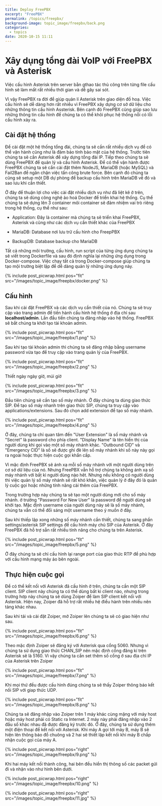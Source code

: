 ```yaml
---
title: Deploy FreePBX
excerpt: "FreePBX"
permalink: /topics/freepbx/
background-image: topic_image/freepbx/back.png
categories:
  - topics
date: 2020-10-15 11:11
---
```



# Xây dụng tổng đài VoIP với FreePBX và Asterisk

Việc cấu hình Asterisk trên server bằn gthao tác thủ công trên từng file cấu hình sẽ làm mất rất nhiều thời gian và dễ gây sai sót. 

Vì vậy FreePBX ra đời để giúp quản lí Asterisk trên giao diện đồ hoạ. Việc cấu hình sẽ dễ dàng hơn rất nhiều vì FreePBX xây dựng cơ sở dữ liệu cho những thông tin cấu hình Assterisk. Bên cạnh đó FreePBX cũng giúp sao lưu những thông tin cấu hình để chúng ta có thể khôi phục hệ thống nỗi có lỗi cấu hình xảy ra. 

## Cài đặt hệ thống

Để cài đặt một hệ thống tổng đài, chúng ta sẽ cần rất nhiều dịch vụ để có thể vận hành cũng như là đảm bảo tính bảo mật của hệ thống. Trước tiên chúng ta sẽ cần Asterísk để xây dựng tổng đài IP. Tiếp theo chúng ta sẽ dùng FreePBX để quản lý và cấu hình Asterisk. Để có thể vận hành được FreePBX chúng ta sẽ cần cài đặt thêm NodeJS, MariaDB (hoặc MySQL) và Fail2Ban để ngăn chặn việc tấn công brute force. Bên cạnh đó chúng ta cũng sẽ setup một DB dự phòng để backup cấu hình trên MariaDB về đó và sao lưu khi cần thiết.

Ở đây để thuận lợi cho việc cài đặt nhiều dịch vụ như đã liệt kê ở trên, chúng ta sẽ dùng công nghệ ảo hoá Docker để triển khai hệ thống. Cụ thể chúng ta sẽ dựng lên 3 container môi container sẽ đảm nhiệm vai trò riêng trong hệ thống, cụ thể như sau: 

- Application: Đây là container mà chúng ta sẽ triển khai FreePBX, Asterisk và cũng như các dịch vụ cần thiết khác của FreePBX

- MariaDB: Database nơi lưu trữ cấu hình cho FreepPBX

- BackupDB: Database backup cho MariaDB

Tất cả những môi trường, cấu hình, run script của từng ứng dụng chúng ta sẽ viết trong Dockerfile và sau đó định nghĩa lại những ứng dụng trong Docker-compose. Việc chạy tất cả trong Docker-compose giúp chúng ta tạo mội trường biệt lập để dễ dàng quản lý những ứng dụng này.


{% include post_picwrap.html pos="fit" src="/images/topic_image/freepbx/docker.png" %}

## Cấu hình

Sau khi cài đặt FreePBX và các dịch vụ cần thiết của nó. Chúng ta sẽ truy cập vào trang admin để tiến hành cấu hình hệ thống ở địa chỉ sau **localhost/admin**.
Lần đầu tiền chúng ta đăng nhập vào hệ thống. FreePBX sẽ bắt chúng ta khởi tạo tài khoản admin.

{% include post_picwrap.html pos="fit" src="/images/topic_image/freepbx/1.png" %}

Sau khi tạo tài khoản admin thì chúng ta sẽ đăng nhập bằng username password vừa tạo để truy cập vào trang quản lý của FreePBX.

{% include post_picwrap.html pos="fit" src="/images/topic_image/freepbx/2.png" %}

Thiết ngày ngày giờ, múi giờ

{% include post_picwrap.html pos="fit" src="/images/topic_image/freepbx/3.png" %}


Đầu tiên chúng sẽ cần tạo số máy nhánh. Ở đây chúng ta dùng giao thức SIP. Để tạo số máy nhanh trên giao thức SIP, chúng ta truy cập vào applications/extensions. Sau đó chọn add extension để tạo số máy nhánh. 


{% include post_picwrap.html pos="fit" src="/images/topic_image/freepbx/4.png" %}

Ở đây, chúng ta chỉ quan tâm đến "User Extension" là số máy nhánh và "Secret" là password cho phía client. "Display Name" là tên hiển thị của người dùng khi gọi vào một số máy nhánh khác. "Outbound CID" và "Emergency CID" là số sẽ được ghi đè lên số máy nhánh khi số này này gọi ra ngoài hoặc thực hiện cuộc gọi khẩn cấp.

Vì mặc định FreePBX sẽ ánh xạ mỗi số máy nhánh với một người dùng trên cơ sở dữ liệu của nó. Nhưng FreePBX vẫn hỗ trợ chúng ta không ánh xạ số máy nhánh với bất kì người dùng nào hêt. Nhưng nếu không có người dùng thì việc quản lý số máy nhánh sẽ rất khó khăn, việc quản lý ở đây đó là quản lý cuộc gọi hoặc những tính năng cài thêm của FreePBX. 

Trong trường hợp này chúng ta sẽ tạo một người dùng mới cho số máy nhánh. ở trường "Password For New User" là password để người dùng sẽ khởi tạo. Mặc định username của người dùng này sẽ là số máy nhánh, chúng ta vẫn có thể đổi sáng một username theo ý muốn ở đây. 

Sau khi thiếp lập xong những số máy nhánh cần thiết, chúng ta sang phần settings/asterisk SIP settings để cấu hình máy chủ SIP của Asterisk. Ở đây FreePBX đã hỗ trợ sẵn rất nhiều tính năng cho chúng ta trên Asterisk.  


{% include post_picwrap.html pos="fit" src="/images/topic_image/freepbx/5.png" %}

Ở đây chúng ta sẽ chỉ cấu hình lại range port của giao thức RTP để phù hợp với cấu hình mạng máy ảo bên ngoài. 

## Thực hiện cuộc gọi


Để có thể kết nối với Asterisk đã cấu hình ở trên, chúng ta cần một SIP client. SIP client này chúng ta có thể dùng bất kì client nào, nhưng trong trường hơp này chúng ta sẽ dùng Zoiper để làm SIP client kết nối với Asterisk. Hiện nay, Zoiper đã hỗ trợ rất nhiều hệ điều hành trên nhiều nên tảng khác nhau. 

Sau khi tải và cài đặt Zoiper, mở Zoiper lên chúng ta sẽ có giao hiện như sau.

{% include post_picwrap.html pos="fit" src="/images/topic_image/freepbx/6.png" %}

Theo mặc định Zoiper sẽ đăng ký với Asterisk qua cổng 5060. Nhưng vì chúng ta sử dụng giao thức CHAN_SIP nên mặc định cổng đăng kí trên Asterisk sẽ là 5160. Vì vậy chúng ta cần set thêm số cổng ở sau địa chỉ IP của Asterisk trên Zoiper


{% include post_picwrap.html pos="fit" src="/images/topic_image/freepbx/7.png" %}

Khi mọi thứ đều được cấu hình đúng chúng ta sẽ thấy Zoiper thông báo kết nối SIP với giap thức UDP. 

{% include post_picwrap.html pos="fit" src="/images/topic_image/freepbx/8.png" %}

Chúng ta sẽ đăng nhập vào Zoiper trên 1 máy khác cùng mặng với máy host hoặc máy host phải có Static ra Internet. 2 máy này phải đăng nhập vào 2 đầu số khác nhau đã được đăng ký trước đó. Ở đây, chúng ta sử dụng thêm một điện thoại để kết nối với Asterisk. Khi máy A gọi tới máy B, máy B sẽ hiện lên thông báo đổ chuông và 2 hai sẽ thiết lập kết nối khi máy B chấp nhận cuộc gọi của máy A. 


{% include post_picwrap.html pos="right" src="/images/topic_image/freepbx/9.png" %}

Khi hai máy kết nối thành công, hai bên đều hiển thị thông số các packet gửi đi và nhận vào như hình bên dưới.

{% include post_picwrap.html pos="right" src="/images/topic_image/freepbx/10.png" %}


{% include post_picwrap.html pos="right" src="/images/topic_image/freepbx/11.jpg" %}